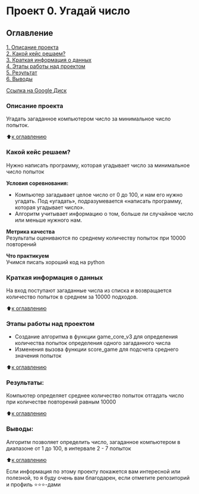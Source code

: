 # Проект 0. Угадай число

## Оглавление  
[1. Описание проекта](.README.md#Описание-проекта)  
[2. Какой кейс решаем?](.README.md#Какой-кейс-решаем)  
[3. Краткая информация о данных](.README.md#Краткая-информация-о-данных)  
[4. Этапы работы над проектом](.README.md#Этапы-работы-над-проектом)  
[5. Результат](.README.md#Результат)    
[6. Выводы](.README.md#Выводы)

[Ссылка на Google Диск](https://colab.research.google.com/drive/1mcJDcu-jMGs-INMCpsclHx1DNuYdTYrB#scrollTo=KPT5reW1B32U) 

### Описание проекта    
Угадать загаданное компьютером число за минимальное число попыток.

:arrow_up:[к оглавлению](_)


### Какой кейс решаем?    
Нужно написать программу, которая угадывает число за минимальное число попыток

**Условия соревнования:**  
- Компьютер загадывает целое число от 0 до 100, и нам его нужно угадать. Под «угадать», подразумевается «написать программу, которая угадывает число».
- Алгоритм учитывает информацию о том, больше ли случайное число или меньше нужного нам.

**Метрика качества**     
Результаты оцениваются по среднему количеству попыток при 10000 повторений

**Что практикуем**     
Учимся писать хороший код на python


### Краткая информация о данных
На вход поступают загаданные числа из списка и возвращается количество попыток в среднем за 10000 подходов.
  
:arrow_up:[к оглавлению](.README.md#Оглавление)


### Этапы работы над проектом  
- Создание алгоритма в функции game_core_v3 для определения количества попыток определения одного загаданного числа
- Изменения вызова функции score_game для подсчета среднего значения попыток

:arrow_up:[к оглавлению](.README.md#Оглавление)


### Результаты:  
Компьютер определяет среднее количество попыток отгадать число при количестве повторений равным 10000

:arrow_up:[к оглавлению](.README.md#Оглавление)


### Выводы:  
Алгоритм позволяет определить число, загаданное компьютером в диапазоне от 1 до 100, в интервале 2 - 7 попыток

:arrow_up:[к оглавлению](.README.md#Оглавление)


Если информация по этому проекту покажется вам интересной или полезной, то я буду очень вам благодарен, если отметите репозиторий и профиль ⭐️⭐️⭐️-дами
